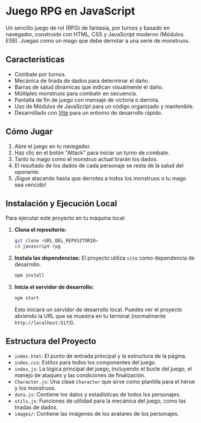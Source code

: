 # Juego RPG en JavaScript

Un sencillo juego de rol (RPG) de fantasía, por turnos y basado en navegador, construido con HTML, CSS y JavaScript moderno (Módulos ES6). Juegas como un mago que debe derrotar a una serie de monstruos.

## Características

-   Combate por turnos.
-   Mecánica de tirada de dados para determinar el daño.
-   Barras de salud dinámicas que indican visualmente el daño.
-   Múltiples monstruos para combatir en secuencia.
-   Pantalla de fin de juego con mensaje de victoria o derrota.
-   Uso de Módulos de JavaScript para un código organizado y mantenible.
-   Desarrollado con [Vite](https://vitejs.dev/) para un entorno de desarrollo rápido.

## Cómo Jugar

1.  Abre el juego en tu navegador.
2.  Haz clic en el botón "Attack" para iniciar un turno de combate.
3.  Tanto tu mago como el monstruo actual tirarán los dados.
4.  El resultado de los dados de cada personaje se resta de la salud del oponente.
5.  ¡Sigue atacando hasta que derrotes a todos los monstruos o tu mago sea vencido!

## Instalación y Ejecución Local

Para ejecutar este proyecto en tu máquina local:

1.  **Clona el repositorio:**
    ```bash
    git clone <URL_DEL_REPOSITORIO>
    cd javascript-rpg
    ```

2.  **Instala las dependencias:**
    El proyecto utiliza `vite` como dependencia de desarrollo.
    ```bash
    npm install
    ```

3.  **Inicia el servidor de desarrollo:**
    ```bash
    npm start
    ```
    Esto iniciará un servidor de desarrollo local. Puedes ver el proyecto abriendo la URL que se muestra en tu terminal (normalmente `http://localhost:5173`).

## Estructura del Proyecto

-   `index.html`: El punto de entrada principal y la estructura de la página.
-   `index.css`: Estilos para todos los componentes del juego.
-   `index.js`: La lógica principal del juego, incluyendo el bucle del juego, el manejo de ataques y las condiciones de finalización.
-   `Character.js`: Una clase `Character` que sirve como plantilla para el héroe y los monstruos.
-   `data.js`: Contiene los datos y estadísticas de todos los personajes.
-   `utils.js`: Funciones de utilidad para la mecánica del juego, como las tiradas de dados.
-   `images/`: Contiene las imágenes de los avatares de los personajes.